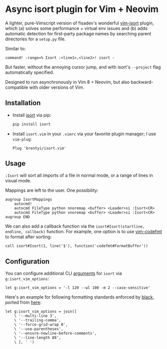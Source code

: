 # Async isort plugin for Vim + Neovim

A lighter, pure-Vimscript version of fisadev's wonderful
[vim-isort](https://github.com/fisadev/vim-isort) plugin, which (a) solves some
performance + virtual env issues and (b) adds automatic detection for
first-party package names by searching parent directories for a `setup.py` file.

Similar to:

```
command! -range=% Isort :<line1>,<line2>! isort -
```

But faster, without the annoying cursor jump, and with isort's `--project` flag
automatically specified.

Designed to run asynchronously in Vim 8 + Neovim, but also backward-compatible
with older versions of Vim.

## Installation

- Install [isort](https://github.com/timothycrosley/isort) via pip:

  ```bash
  pip install isort
  ```

- Install `isort.vim` in your `.vimrc` via your favorite plugin manager; I use
  `vim-plug`:

  ```vimscript
  Plug 'brentyi/isort.vim'
  ```

## Usage

`:Isort` will sort all imports of a file in normal mode, or a range of lines in
visual mode.

Mappings are left to the user. One possibility:

```
augroup IsortMappings
    autocmd!
    autocmd FileType python nnoremap <buffer> <Leader>si :Isort<CR>
    autocmd FileType python vnoremap <buffer> <Leader>si :Isort<CR>
augroup END
```

We can also add a callback function via the
`isort#Isort(startline, endline, callback)` function. For example, one option is
to use [vim-codefmt](https://github.com/google/vim-codefmt) to format after
sorting:

```
call isort#Isort(1, line('$'), function('codefmt#FormatBuffer'))
```

## Configuration

You can configure additional CLI
[arguments](https://pycqa.github.io/isort/docs/configuration/options/) for
`isort` via `g:isort_vim_options`:

```vimscript
let g:isort_vim_options = '-l 120 --wl 100 -m 2 --case-sensitive'
```

Here's an example for following formatting standards enforced by
[black](https://github.com/psf/black), ported from
[here](https://black.readthedocs.io/en/stable/guides/using_black_with_other_tools.html#isort):

```vimscript
let g:isort_vim_options = join([
	\ '--multi-line 3',
	\ '--trailing-comma',
	\ '--force-grid-wrap 0',
	\ '--use-parentheses',
	\ '--ensure-newline-before-comments',
	\ '--line-length 88',
	\ ], ' ')
```
